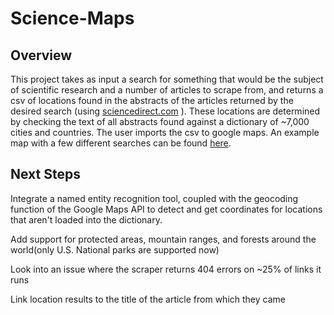 # Science-Maps




## Overview
This project takes as input a search for something that would be the 
subject of scientific research and a number of articles to scrape from, and returns a csv of locations found in the abstracts of the articles returned by the desired search (using [sciencedirect.com](sciencedirect.com) ). 
These locations are determined by checking the text of all abstracts found against a dictionary of ~7,000 cities and countries. The user 
imports the csv to google maps. An example map with a few different 
searches can be found [here](https://drive.google.com/open?id=1uSapi_Us20bfaV65zegpFPFT6kr9oFDk&usp=sharing).




## Next Steps  

Integrate a named entity recognition tool, coupled with the geocoding function of the Google Maps API to detect and get coordinates for locations that aren't loaded into the dictionary. 

Add support for protected areas, mountain ranges, and forests around the world(only U.S. National parks are supported now)

Look into an issue where the scraper returns 404 errors on ~25% of links it runs 

Link location results to the title of the article from which they came


​	







